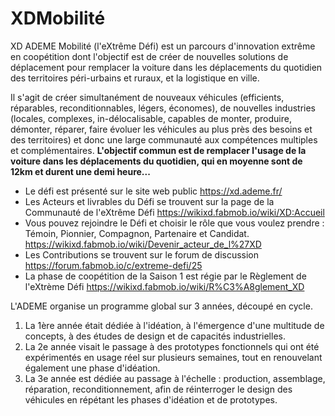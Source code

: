 # XDMobilité
XD ADEME Mobilité (l'eXtrême Défi) est un parcours d'innovation extrême en coopétition dont l'objectif est de créer de nouvelles solutions de déplacement pour remplacer la voiture dans les déplacements du quotidien des territoires péri-urbains et ruraux, et la logistique en ville.

Il s'agit de créer simultanément de nouveaux véhicules (efficients, réparables, reconditionnables, légers, économes), de nouvelles industries (locales, complexes, in-délocalisable, capables de monter, produire, démonter, réparer, faire évoluer les véhicules au plus près des besoins et des territoires) et donc une large communauté aux compétences multiples et complémentaires. 
**L'objectif commun est de remplacer l'usage de la voiture dans les déplacements du quotidien, qui en moyenne sont de 12km et durent une demi heure...**

* Le défi est présenté sur le site web public https://xd.ademe.fr/
* Les Acteurs et livrables du Défi se trouvent sur la page de la Communauté de l'eXtrême Défi https://wikixd.fabmob.io/wiki/XD:Accueil
* Vous pouvez rejoindre le Défi et choisir le rôle que vous voulez prendre : Témoin, Pionnier, Compagnon, Partenaire et Candidat. https://wikixd.fabmob.io/wiki/Devenir_acteur_de_l%27XD
* Les Contributions se trouvent sur le forum de discussion https://forum.fabmob.io/c/extreme-defi/25
* La phase de coopétition de la Saison 1 est régie par le Règlement de l'eXtrème Défi https://wikixd.fabmob.io/wiki/R%C3%A8glement_XD

L'ADEME organise un programme global sur 3 années, découpé en cycle.

1. La 1ère année était dédiée à l'idéation, à l'émergence d'une multitude de concepts, à des études de design et de capacités industrielles. 
2. La 2e année visait le passage à des prototypes fonctionnels qui ont été expérimentés en usage réel sur plusieurs semaines, tout en renouvelant également une phase d'idéation. 
3. La 3e année est dédiée au passage à l'échelle : production, assemblage, réparation, reconditionnement, afin de réinterroger le design des véhicules en répétant les phases d'idéation et de prototypes.

